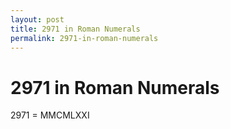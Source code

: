 ```yaml
---
layout: post
title: 2971 in Roman Numerals
permalink: 2971-in-roman-numerals
---
```


# 2971 in Roman Numerals

2971 = MMCMLXXI
